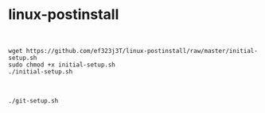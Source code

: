 # linux-postinstall

&nbsp;

```
wget https://github.com/ef323j3T/linux-postinstall/raw/master/initial-setup.sh
sudo chmod +x initial-setup.sh
./initial-setup.sh
 ```
&nbsp;
```
./git-setup.sh
